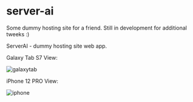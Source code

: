 # server-ai
Some dummy hosting site for a friend. Still in development for additional tweeks :)

ServerAI - dummy hosting site web app.

Galaxy Tab S7 View: 

![galaxytab](https://user-images.githubusercontent.com/27133194/207891749-a30d751a-5459-43a7-ae7a-7af35022046b.png)

iPhone 12 PRO View:

![iphone](https://user-images.githubusercontent.com/27133194/207892044-4dff267c-5496-4b43-a831-0eeff452f5d4.png)


